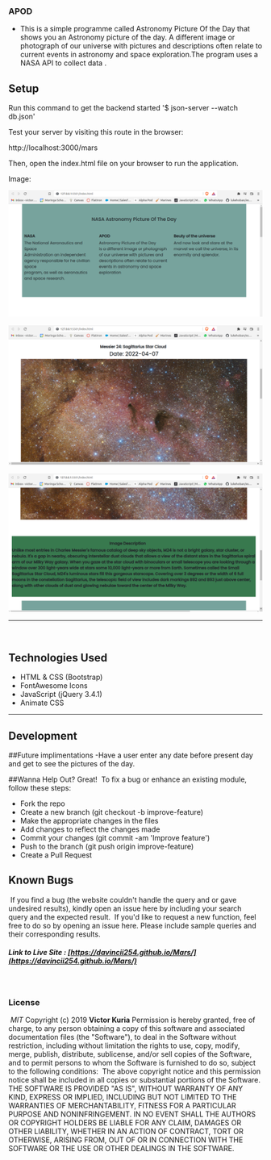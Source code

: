 ### APOD 

- This is a simple programme called Astronomy Picture Of the Day that shows you an Astronomy picture of the day. A different image or photograph of our universe with pictures and descriptions often relate to current events in  astronomy and space exploration.The program uses a NASA API to collect data .


## Setup
Run this command to get the backend started
 '$ json-server --watch db.json'

 Test your server by visiting this route in the browser:

http://localhost:3000/mars

Then, open the index.html file on your browser to run the application.

Image:

![alt text](https://github.com/Davincii254/Mars/blob/master/public/Images/Image%20one.png?raw=true)

![alt text](https://github.com/Davincii254/Mars/blob/master/public/Images/pic%202.png?raw=true)

![alt text](https://github.com/Davincii254/Mars/blob/master/public/Images/pic3.png?raw=true)

----
​
## Technologies Used
- HTML & CSS (Bootstrap)
- FontAwesome Icons
- JavaScript (jQuery 3.4.1)
- Animate CSS



----
## Development

##Future implimentations
-Have a user enter any date before present day and get to see the pictures of the day.

##Wanna Help Out?
Great!
​
To fix a bug or enhance an existing module, follow these steps:
- Fork the repo
- Create a new branch (git checkout -b improve-feature)
- Make the appropriate changes in the files
- Add changes to reflect the changes made
- Commit your changes (git commit -am 'Improve feature')
- Push to the branch (git push origin improve-feature)
- Create a Pull Request
## Known Bugs
​
If you find a bug (the website couldn't handle the query and or gave undesired results), kindly open an issue here by including your search query and the expected result.
​
If you'd like to request a new function, feel free to do so by opening an issue here. Please include sample queries and their corresponding results.


##### Link to Live Site : [https://davincii254.github.io/Mars/](https://davincii254.github.io/Mars/)
​
### License
​
*MIT*
Copyright (c) 2019 **Victor Kuria**
​
Permission is hereby granted, free of charge, to any person obtaining a copy of this software and associated documentation files (the "Software"), to deal in the Software without restriction, including without limitation the rights to use, copy, modify, merge, publish, distribute, sublicense, and/or sell copies of the Software, and to permit persons to whom the Software is furnished to do so, subject to the following conditions:
​
The above copyright notice and this permission notice shall be included in all copies or substantial portions of the Software.
​
THE SOFTWARE IS PROVIDED "AS IS", WITHOUT WARRANTY OF ANY KIND, EXPRESS OR IMPLIED, INCLUDING BUT NOT LIMITED TO THE WARRANTIES OF MERCHANTABILITY, FITNESS FOR A PARTICULAR PURPOSE AND NONINFRINGEMENT. IN NO EVENT SHALL THE AUTHORS OR COPYRIGHT HOLDERS BE LIABLE FOR ANY CLAIM, DAMAGES OR OTHER LIABILITY, WHETHER IN AN ACTION OF CONTRACT, TORT OR OTHERWISE, ARISING FROM, OUT OF OR IN CONNECTION WITH THE SOFTWARE OR THE USE OR OTHER DEALINGS IN THE SOFTWARE.
